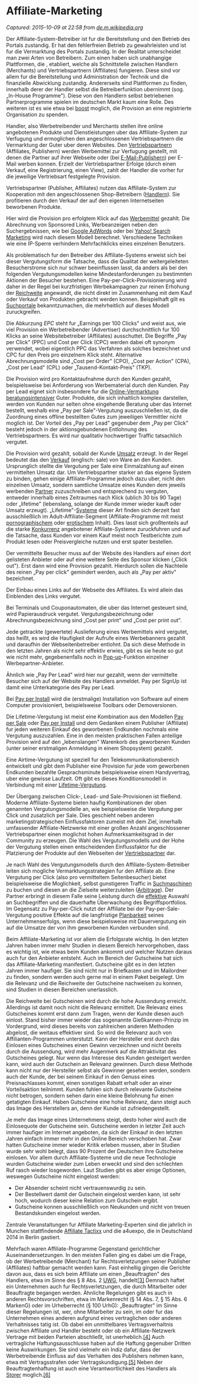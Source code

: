 # Affiliate-Marketing

_Captured: 2015-10-09 at 22:58 from [de.m.wikipedia.org](https://de.m.wikipedia.org/wiki/Affiliate_(Partnerprogramm)#Pay_per_Lead)_

Der Affiliate-System-Betreiber ist fur die Bereitstellung und den Betrieb des Portals zustandig. Er hat den fehlerfreien Betrieb zu gewahrleisten und ist fur die Vermarktung des Portals zustandig. In der Realitat unterscheidet man zwei Arten von Betreibern. Zum einen haben sich unabhangige Plattformen, die , etabliert, welche als Schnittstelle zwischen Handlern (Merchants) und Vertriebspartnern (Affiliates) fungieren. Diese sind vor allem fur die Bereitstellung und Administration der Technik und die finanzielle Abwicklung zustandig. Andererseits sind Plattformen zu finden, innerhalb derer der Handler selbst die Betreiberfunktion ubernimmt (sog. „In-House Programme"). Diese von den Handlern selbst betriebenen Partnerprogramme spielen im deutschen Markt kaum eine Rolle. Des weiteren ist es wie etwa bei [boost](https://de.m.wikipedia.org/wiki/Boost_\(Spendenmarketing\)) moglich, die Provision an eine registrierte Organisation zu spenden.

Handler, also Werbetreibender und Merchants stellen ihre online angebotenen Produkte und Dienstleistungen uber das Affiliate-System zur Verfugung und ermoglichen den angeschlossenen Vertriebspartnern die Vermarktung der Guter uber deren Websites. Den [Vertriebspartnern](https://de.m.wikipedia.org/wiki/Affiliate_\(Partnerprogramm\)) (Affiliates, Publishern) werden Werbemittel zur Verfugung gestellt, mit denen die Partner auf ihrer Webseite oder (bei [E-Mail-Publishern](https://de.m.wikipedia.org/w/index.php?title=E-Mail-Publisher&action=edit&redlink=1)) per E-Mail werben konnen. Erzielt der Vertriebspartner Erfolge (durch einen Verkauf, eine Registrierung, einen View), zahlt der Handler die vorher fur die jeweilige Vertriebsart festgelegte Provision.

Vertriebspartner (Publisher, Affiliates) nutzen das Affiliate-System zur Kooperation mit den angeschlossenen Shop-Betreibern ([Handlern](https://de.m.wikipedia.org/wiki/Affiliate_\(Partnerprogramm\))). Sie profitieren durch den Verkauf der auf den eigenen Internetseiten beworbenen Produkte.

Hier wird die Provision pro erfolgtem Klick auf das [Werbemittel](https://de.m.wikipedia.org/wiki/Werbemittel) gezahlt. Die Abrechnung von Sponsored Links, Werbeanzeigen neben den Suchergebnissen, wie bei [Google AdWords](https://de.m.wikipedia.org/wiki/Google_AdWords) oder bei [Yahoo! Search Marketing](https://de.m.wikipedia.org/wiki/Yahoo_Search_Marketing) wird nach diesem Modell berechnet. Verschiedene Techniken wie eine IP-Sperre verhindern Mehrfachklicks eines einzelnen Benutzers.

Als problematisch fur den Betreiber des Affiliate-Systems erweist sich bei dieser Vergutungsform die Tatsache, dass die Qualitat der weitergeleiteten Besucherstrome sich nur schwer beeinflussen lasst, da anders als bei den folgenden Vergutungsmodellen keine Mindestanforderungen zu bestimmten Aktionen der Besucher bestehen. Eine Pay-per-Click-Provisionierung wird daher in der Regel bei kurzfristigen Werbekampagnen zur reinen Erhohung der [Reichweite](https://de.m.wikipedia.org/wiki/Reichweite_\(Medien\)) angewandt, die nicht direkt im Zusammenhang mit dem Kauf oder Verkauf von Produkten gebracht werden konnen. Beispielhaft gilt es [Suchportale](https://de.m.wikipedia.org/wiki/Suchmaschine) bekanntzumachen, die mehrheitlich auf dieses Modell zuruckgreifen.

Die Abkurzung _EPC_ steht fur „Earnings per 100 Clicks" und weist aus, wie viel Provision ein Werbetreibender (Advertiser) durchschnittlich fur 100 Klicks an seine Websitebetreiber (Affiliates) ausschuttet. Die Begriffe „Pay per Click" (PPC) und Cost per Click (CPC) werden dabei oft synonym verwendet, wobei eigentlich PPC das Verfahren als solches bezeichnet und CPC fur den Preis pro einzelnem Klick steht. Alternative Abrechnungsmodelle sind „Cost per Order" (CPO), „Cost per Action" (CPA), „Cost per Lead" (CPL) oder „Tausend-Kontakt-Preis" (TKP).

Die Provision wird pro Kontaktaufnahme durch den Kunden gezahlt, beispielsweise bei Anforderung von Werbematerial durch den Kunden. Pay per Lead eignet sich insbesondere fur die [Online-Vermarktung](https://de.m.wikipedia.org/wiki/Marketing) [beratungsintensiver](https://de.m.wikipedia.org/wiki/Beratung) Guter. Produkte, die sich inhaltlich komplex darstellen, werden von Kunden nur selten ohne eingehende Beratung uber das Internet bestellt, weshalb eine „Pay per Sale"-Vergutung auszuschließen ist, da die Zuordnung eines offline bestellten Gutes zum jeweiligen Vermittler nicht moglich ist. Der Vorteil des „Pay per Lead" gegenuber dem „Pay per Click" besteht jedoch in der aktionsgebundenen Entlohnung des Vertriebspartners. Es wird nur qualitativ hochwertiger Traffic tatsachlich vergutet.

Die Provision wird gezahlt, sobald der Kunde [Umsatz](https://de.m.wikipedia.org/wiki/Erl%C3%B6s) erzeugt. In der Regel bedeutet das den [Verkauf](https://de.m.wikipedia.org/wiki/%C3%9Cbereignung) (englisch: sale) von Ware an den Kunden. Ursprunglich stellte die Vergutung per Sale eine Einmalzahlung auf einen vermittelten Umsatz dar. Um Vertriebspartner starker an das eigene System zu binden, gehen einige Affiliate-Programme jedoch dazu uber, nicht den einzelnen Umsatz, sondern samtliche Umsatze eines Kunden dem jeweils werbenden [Partner](https://de.m.wikipedia.org/wiki/Partnerschaft_\(Recht\)) zuzuschreiben und entsprechend zu verguten, entweder innerhalb eines Zeitraumes nach Klick (ublich 30 bis 90 Tage) oder „lifetime" (lebenslang, solange der Kunde immer wieder kauft oder Umsatz erzeugt). „Lifetime"-[Systeme](https://de.m.wikipedia.org/wiki/System) dieser Art finden sich derzeit fast ausschließlich im Adult-Affiliate-Segment (Affiliate-Programme mit meist [pornographischem](https://de.m.wikipedia.org/wiki/Pornografie) oder [erotischem](https://de.m.wikipedia.org/wiki/Erotik) Inhalt). Dies lasst sich großtenteils auf die starke [Konkurrenz](https://de.m.wikipedia.org/wiki/Wettbewerb_\(Wirtschaft\)) angebotener Affiliate-Systeme zuruckfuhren und auf die Tatsache, dass Kunden vor einem Kauf meist noch Testberichte zum Produkt lesen oder Preisvergleiche nutzen und erst spater bestellen.

Der vermittelte Besucher muss auf der Website des Handlers auf einen dort gelisteten Anbieter oder auf eine weitere Seite des Sponsor klicken („Click out"). Erst dann wird eine Provision gezahlt. Hierdurch sollen die Nachteile des reinen „Pay per click" gemindert werden, auch als „Pay per aktiv" bezeichnet.

Der Einbau eines Links auf der Webseite des Affiliates. Es wird allein das Einblenden des Links vergutet.

Bei Terminals und Couponautomaten, die uber das Internet gesteuert sind, wird Papierausdruck vergutet. Vergutungsbezeichnung oder Abrechnungsbezeichnung sind „Cost per print" und „Cost per print out".

Jede getrackte (gewertete) Auslieferung eines Werbemittels wird vergutet, das heißt, es wird die Haufigkeit der Aufrufe eines Werbebanners gezahlt und daraufhin der Webseitenbetreiber entlohnt. Da sich diese Methode in den letzten Jahren als nicht sehr effektiv erwies, gibt es sie heute so gut wie nicht mehr, gegebenenfalls noch in [Pop-up](https://de.m.wikipedia.org/wiki/Pop-up)-Funktion einzelner Werbepartner-Anbieter.

Ähnlich wie „Pay Per Lead" wird hier nur gezahlt, wenn der vermittelte Besucher sich auf der Website des Handlers anmeldet. Pay per SignUp ist damit eine Unterkategorie des Pay per Lead.

Bei [Pay per Install](https://de.m.wikipedia.org/wiki/Pay_per_Install) wird die (erstmalige) Installation von Software auf einem Computer provisioniert, beispielsweise Toolbars oder Demoversionen.

Die Lifetime-Vergutung ist meist eine Kombination aus den Modellen [Pay per Sale](https://de.m.wikipedia.org/wiki/Affiliate_\(Partnerprogramm\)) oder [Pay per Install](https://de.m.wikipedia.org/wiki/Pay_per_Install) und dem Gedanken einem Publisher (Affiliate) fur jeden weiteren Einkauf des geworbenen Endkunden nochmals eine Vergutung auszuzahlen. Eine in den meisten praktischen Fallen anteilige Provision wird auf den „lebenslangen" Warenkorb des geworbenen Kunden (unter seiner erstmaligen Anmeldung in einem Shopsystem) gezahlt.

Eine Airtime-Vergutung ist speziell fur den Telekommunikationsbereich entwickelt und gibt dem Publisher eine Provision fur jede vom geworbenen Endkunden bezahlte Gesprachsminute beispielsweise einem Handyvertrag, uber eine gewisse Laufzeit. Oft gibt es dieses Konditionsmodell in Verbindung mit einer [Lifetime-Vergutung](https://de.m.wikipedia.org/wiki/Affiliate_\(Partnerprogramm\)).

Der Übergang zwischen Click-, Lead- und Sale-Provisionen ist fließend. Moderne Affiliate-Systeme bieten haufig Kombinationen der oben genannten Vergutungsmodelle an, wie beispielsweise die Vergutung per Click und zusatzlich per Sale. Dies geschieht neben anderen marketingstrategischen Einflussfaktoren zumeist mit dem Ziel, innerhalb umfassender Affiliate-Netzwerke mit einer großen Anzahl angeschlossener Vertriebspartner einen moglichst hohen Aufmerksamkeitsgrad in der Community zu erzeugen. Die Wahl des Vergutungsmodells und der Hohe der Vergutung stellen einen entscheidenden Einflussfaktor fur die Platzierung der Produkte auf den Webseiten der [Vertriebspartner](https://de.m.wikipedia.org/wiki/Vertriebspartner) dar.

Je nach Wahl des Vergutungsmodells durch den Affiliate-System-Betreiber leiten sich mogliche Vermarktungsstrategien fur den Affiliate ab. Eine Vergutung per Click (also pro vermitteltem Seitenbesucher) bietet beispielsweise die Moglichkeit, selbst gunstigeren Traffic in [Suchmaschinen](https://de.m.wikipedia.org/wiki/Suchmaschine) zu buchen und diesen an die Zielseite weiterzuleiten ([Arbitrage](https://de.m.wikipedia.org/wiki/Arbitrage)). Der Partner erbringt in diesem Falle seine Leistung durch die [effektive](https://de.m.wikipedia.org/wiki/Effektivit%C3%A4t) Auswahl an Suchbegriffen und die dauerhafte Überwachung des Begriffsportfolios. Im Gegensatz zu Pay-per-Click nutzt der Affiliate bei der Pay-per-Sale-Vergutung positive Effekte auf die langfristige [Planbarkeit](https://de.m.wikipedia.org/wiki/Planung) seines Unternehmenserfolgs, wenn diese beispielsweise mit Dauervergutung ein auf die Umsatze der von ihm geworbenen Kunden verbunden sind.

Beim Affiliate-Marketing ist vor allem die Erfolgsrate wichtig. In den letzten Jahren haben immer mehr Studien in diesem Bereich hervorgehoben, dass es wichtig ist, wie etwas beim Kunden ankommt und welcher Nutzen daraus auch fur den Anbieter entsteht. Auch im Bereich der Gutscheine hat sich das Affiliate-Marketing manifestiert. Gutscheine gibt es in den letzten Jahren immer haufiger. Sie sind nicht nur in Briefkasten und im Mailordner zu finden, sondern werden auch gerne mal in einem Paket beigelegt. Um die Relevanz und die Reichweite der Gutscheine nachweisen zu konnen, sind Studien in diesen Bereichen unerlasslich.

Die Reichweite bei Gutscheinen wird durch die hohe Aussendung erreicht. Allerdings ist damit noch nicht die Relevanz ermittelt. Die Relevanz eines Gutscheines kommt erst dann zum Tragen, wenn der Kunde diesen auch einlost. Stand bisher immer wieder das sogenannte Gießkannen-Prinzip im Vordergrund, wird dieses bereits von zahlreichen anderen Methoden abgelost, die weitaus effektiver sind. So wird die Relevanz auch von Affilianten-Programmen unterstutzt. Kann der Hersteller erst durch das Einlosen eines Gutscheines einen Gewinn verzeichnen und nicht bereits durch die Aussendung, wird mehr Augenmerk auf die Attraktivitat des Gutscheines gelegt. Nur wenn das Interesse des Kunden gesteigert werden kann, wird auch der Gutschein an Relevanz gewinnen. Durch diese Methode kann nicht nur der Hersteller selbst als Gewinner gesehen werden, sondern auch der Kunde, der bei seinem Einkauf in den Genuss eines Preisnachlasses kommt, einen sonstigen Rabatt erhalt oder an einer Vorteilsaktion teilnimmt. Kunden fuhlen sich durch relevante Gutscheine nicht betrogen, sondern sehen darin eine kleine Belohnung fur einen getatigten Einkauf. Haben Gutscheine eine hohe Relevanz, dann steigt auch das Image des Herstellers an, denn der Kunde ist zufriedengestellt.

Je mehr das Image eines Unternehmens steigt, desto hoher wird auch die Einlosequote der Gutscheine sein. Gutscheine werden in letzter Zeit auch immer haufiger im Internet angeboten, da sich der Einkauf in den letzten Jahren einfach immer mehr in den Online Bereich verschoben hat. Zwar hatten Gutscheine immer wieder Kritik erleben mussen, aber in Studien wurde sehr wohl belegt, dass 90 Prozent der Deutschen ihre Gutscheine einlosen. Vor allem durch Affiliate-Systeme und die neue Technologie wurden Gutscheine wieder zum Leben erweckt und sind den schlechten Ruf rasch wieder losgeworden. Laut Studien gibt es aber einige Optionen, weswegen Gutscheine nicht eingelost werden:

  * Der Absender scheint nicht vertrauenswurdig zu sein.
  * Der Bestellwert damit der Gutschein eingelost werden kann, ist sehr hoch, wodurch dieser keine Relation zum Gutschein ergibt.
  * Gutscheine konnen ausschließlich von Neukunden und nicht von treuen Bestandskunden eingelost werden.

Zentrale Veranstaltungen fur Affiliate Marketing-Experten sind die jahrlich in Munchen stattfindende [Affiliate Tactixx](https://de.m.wikipedia.org/wiki/Affiliate_Tactixx) und die a4uexpo, die in Deutschland 2014 in Berlin gastiert.

Mehrfach waren Affiliate-Programme Gegenstand gerichtlicher Auseinandersetzungen. In den meisten Fallen ging es dabei um die Frage, ob der Werbetreibende (Merchant) fur Rechtsverletzungen seiner Publisher (Affiliates) haftbar gemacht werden kann. Fast einhellig gingen die Gerichte davon aus, dass es sich beim Affiliate um einen „Beauftragten" des Handlers, etwa im Sinne des § 8 Abs. 2 [UWG](https://de.m.wikipedia.org/wiki/Gesetz_gegen_den_unlauteren_Wettbewerb), handelt[[3]](https://de.m.wikipedia.org/wiki/Affiliate_\(Partnerprogramm\)) Demnach haftet ein Unternehmen auch fur Rechtsverletzungen, die durch Mitarbeiter oder Beauftragte begangen werden. Ähnliche Regelungen gibt es auch in anderen Rechtsvorschriften, etwa im Markenrecht (§ 14 Abs. 7, § 15 Abs. 6 MarkenG) oder im Urheberrecht (§ 100 UrhG): „Beauftragter" im Sinne dieser Regelungen ist, wer, ohne Mitarbeiter zu sein, im oder fur das Unternehmen eines anderen aufgrund eines vertraglichen oder anderen Verhaltnisses tatig ist. Ob dabei ein unmittelbares Vertragsverhaltnis zwischen Affiliate und Handler besteht oder ob ein Affiliate-Netzwerk Vertrage mit beiden Parteien abschließt, ist unerheblich.[[4]](https://de.m.wikipedia.org/wiki/Affiliate_\(Partnerprogramm\)) Auch vertragliche Haftungsausschlusse haben auf die Haftung gegenuber Dritten keine Auswirkungen. Sie sind vielmehr ein Indiz dafur, dass der Werbetreibende Einfluss auf das Verhalten des Publishers nehmen kann, etwa mit Vertragsstrafen oder Vertragskundigung.[[5]](https://de.m.wikipedia.org/wiki/Affiliate_\(Partnerprogramm\)) Neben der Beauftragtenhaftung ist auch eine Verantwortlichkeit des Handlers als [Storer](https://de.m.wikipedia.org/wiki/St%C3%B6rer) moglich.[[6]](https://de.m.wikipedia.org/wiki/Affiliate_\(Partnerprogramm\))
